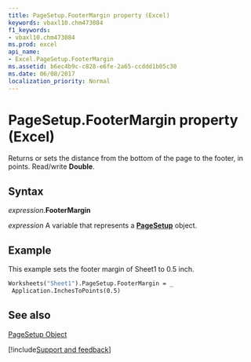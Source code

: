 ```yaml
---
title: PageSetup.FooterMargin property (Excel)
keywords: vbaxl10.chm473084
f1_keywords:
- vbaxl10.chm473084
ms.prod: excel
api_name:
- Excel.PageSetup.FooterMargin
ms.assetid: b6ec4b9c-c828-e6fe-2a65-ccddd1b05c30
ms.date: 06/08/2017
localization_priority: Normal
---
```



# PageSetup.FooterMargin property (Excel)

Returns or sets the distance from the bottom of the page to the footer, in points. Read/write  **Double**.


## Syntax

_expression_.**FooterMargin**

_expression_ A variable that represents a **[PageSetup](Excel.PageSetup.md)** object.


## Example

This example sets the footer margin of Sheet1 to 0.5 inch.


```vb
Worksheets("Sheet1").PageSetup.FooterMargin = _ 
 Application.InchesToPoints(0.5)
```


## See also


[PageSetup Object](Excel.PageSetup.md)

[!include[Support and feedback](~/includes/feedback-boilerplate.md)]